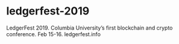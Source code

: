 # ledgerfest-2019
LedgerFest 2019. Columbia University’s first blockchain and crypto conference. Feb 15-16. ledgerfest.info
